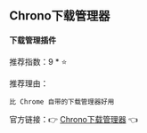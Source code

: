 ## Chrono下载管理器

#### 下载管理插件

推荐指数：9 * ⭐

推荐理由：

    比 Chrome 自带的下载管理器好用

官方链接：👉 [Chrono下载管理器](
https://chrome.google.com/webstore/detail/chrono-download-manager/mciiogijehkdemklbdcbfkefimifhecn
) 👈



















